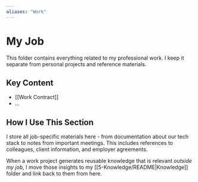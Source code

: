 ```yaml
---
aliases: "Work"
---
```


# My Job

This folder contains everything related to my professional work. I keep it separate from personal projects and reference materials.

## Key Content

- [[Work Contract]]
- ...

## How I Use This Section

I store all job-specific materials here - from documentation about our tech stack to notes from important meetings. This includes references to colleagues, client information, and employer agreements.

When a work project generates reusable knowledge that is relevant _outside my job_, I move those insights to my [[5-Knowledge/README|Knowledge]] folder and link back to them from here.
